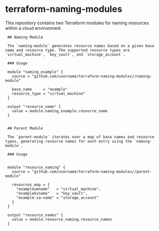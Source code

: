 # terraform-naming-modules
This repository contains two Terraform modules for naming resources within a cloud environment.

     ## Naming Module

     The `naming-module` generates resource names based on a given base name and resource type. The supported resource types are `virtual_machine`, `key_vault`, and `storage_account`.

     ### Usage

     module "naming_example" {
       source = "github.com/username/terraform-naming-modules//naming-module"

       base_name     = "example"
       resource_type = "virtual_machine"
     }

     output "resource_name" {
       value = module.naming_example.resource_name
     }
     

     ## Parent Module

     The `parent-module` iterates over a map of base names and resource types, generating resource names for each entry using the `naming-module`.

     ### Usage

     
     module "resource_naming" {
       source = "github.com/username/terraform-naming-modules//parent-module"

       resources_map = {
         "examplevmname"   = "virtual_machine",
         "examplekvname"   = "key_vault",
         "example-sa-name" = "storage_account"
       }
     }

     output "resource_names" {
       value = module.resource_naming.resource_names
     }
     
